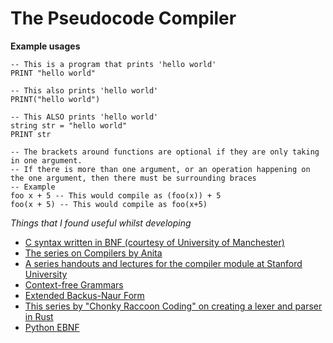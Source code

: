# The Pseudocode Compiler

**Example usages**

```
-- This is a program that prints 'hello world'
PRINT "hello world"

-- This also prints 'hello world'
PRINT("hello world")

-- This ALSO prints 'hello world'
string str = "hello world"
PRINT str

-- The brackets around functions are optional if they are only taking in one argument.
-- If there is more than one argument, or an operation happening on the one argument, then there must be surrounding braces
-- Example
foo x + 5 -- This would compile as (foo(x)) + 5
foo(x + 5) -- This would compile as foo(x+5)
```

_Things that I found useful whilst developing_

- [C syntax written in BNF (courtesy of University of Manchester)](http://www.cs.man.ac.uk/~pjj/bnf/c_syntax.bnf)
- [The series on Compilers by Anita](https://www.youtube.com/channel/UCG-KXsLzjZMQaDBER5ddx0Q)
- [A series handouts and lectures for the compiler module at Stanford University](https://web.stanford.edu/class/archive/cs/cs143/cs143.1128/)
- [Context-free Grammars](https://en.wikipedia.org/wiki/Context-free_grammar)
- [Extended Backus-Naur Form](https://en.wikipedia.org/wiki/Extended_Backus%E2%80%93Naur_form)
- [This series by "Chonky Raccoon Coding" on creating a lexer and parser in Rust](https://www.youtube.com/channel/UCl_rCpOUXYvSEzfK5qyJxJQ)
- [Python EBNF](https://docs.python.org/3/reference/grammar.html)
